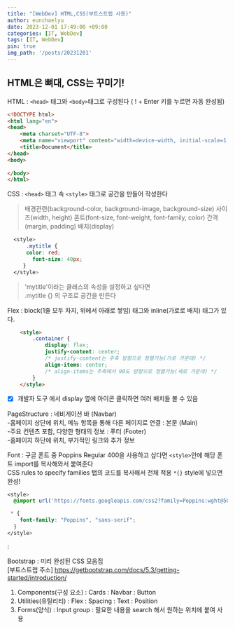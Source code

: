 ```yaml
---
title: "[WebDev] HTML,CSS(부트스트랩 사용)"
author: eunchaelyu
date: 2023-12-01 17:49:00 +09:00
categories: [IT, WebDev]
tags: [IT, WebDev]
pin: true
img_path: '/posts/20231201'
---
```



## HTML은 뼈대, CSS는 꾸미기!

 HTML
: ``<head>`` 태그와 ``<body>``태그로 구성된다 ( ! + Enter 키를 누르면 자동 완성됨)

```html
<!DOCTYPE html>
<html lang="en">
<head>
    <meta charset="UTF-8">
    <meta name="viewport" content="width=device-width, initial-scale=1.0">
    <title>Document</title>
</head>
<body>
    
</body>
</html>
```

CSS
: ``<head>`` 태그 속 ``<style>`` 태그로 공간을 만들어 작성한다
> 배경관련(background-color, background-image, background-size)
> 사이즈(width, height)
> 폰트(font-size, font-weight, font-family, color)
> 간격(margin, padding)
> 배치(display)

```css
  <style>
	  .mytitle {
      color: red;
        font-size: 40px;
     }
  </style>
```
> 'mytitle'이라는 클래스의 속성을 설정하고 싶다면\
> .mytitle {} 의 구조로 공간을 만든다

Flex
: block(1줄 모두 차지, 위에서 아래로 쌓임) 태그와 inline(가로로 배치) 태그가 있다.
```html
    <style>
        .container {
            display: flex; 
            justify-content: center; 
            /* justify-content는 주축 방향으로 정렬가능(가로 가운데) */
            align-items: center; 
            /* align-items는 주축에서 90도 방향으로 정렬가능(세로 가운데) */
        }
    </style>
```
- [x] 개발자 도구 에서 display 옆에 아이콘 클릭하면 여러 배치들 볼 수 있음

PageStructure
: 네비게이션 바 (Navbar)\
  -홈페이지 상단에 위치, 메뉴 항목을 통해 다른 페이지로 연결
: 본문 (Main)\
  -주요 컨텐츠 포함, 다양한 형태의 정보
: 푸터 (Footer)\
  -홈페이지 하단에 위치, 부가적인 링크와 추가 정보

Font
: 구글 폰트 중 Poppins Regular 400을 사용하고 싶다면 ``<style>``안에 해당 폰트 import를 복사해와서 붙여준다\
CSS rules to specify families 탭의 코드를 복사해서 전체 적용 ``*{}`` style에 넣으면 완성!

```css
<style>
  @import url('https://fonts.googleapis.com/css2?family=Poppins:wght@500&display=swap');

 * {
    font-family: "Poppins", "sans-serif";
  }
</style>
```
:

Bootstrap
: 미리 완성된 CSS 모음집\
[부트스트랩 주소]  https://getbootstrap.com/docs/5.3/getting-started/introduction/

1. Components(구성 요소)
: Cards
: Navbar
: Button
2. Utilities(유틸리티)
: Flex
: Spacing
: Text
: Position
3. Forms(양식)
: Input group 
: 필요한 내용을 search 해서 원하는 위치에 붙여 사용




